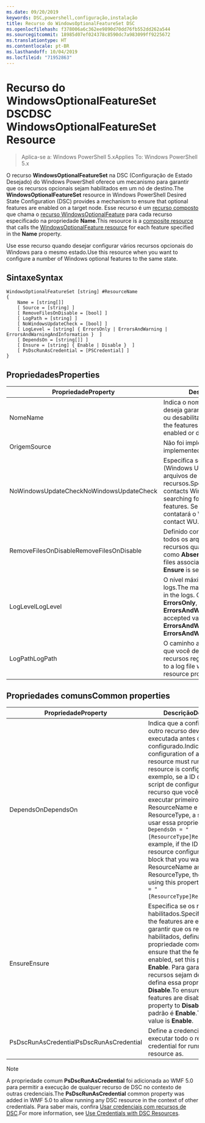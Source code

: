 ```yaml
---
ms.date: 09/20/2019
keywords: DSC,powershell,configuração,instalação
title: Recurso do WindowsOptionalFeatureSet DSC
ms.openlocfilehash: f378006a6c362ee9890d70dd76fb552dd262a544
ms.sourcegitcommit: 18985d07ef024378c8590dc7a983099ff9225672
ms.translationtype: HT
ms.contentlocale: pt-BR
ms.lasthandoff: 10/04/2019
ms.locfileid: "71952863"
---
```

# <a name="dsc-windowsoptionalfeatureset-resource"></a><span data-ttu-id="ba2cb-103">Recurso do WindowsOptionalFeatureSet DSC</span><span class="sxs-lookup"><span data-stu-id="ba2cb-103">DSC WindowsOptionalFeatureSet Resource</span></span>

> <span data-ttu-id="ba2cb-104">Aplica-se a: Windows PowerShell 5.x</span><span class="sxs-lookup"><span data-stu-id="ba2cb-104">Applies To: Windows PowerShell 5.x</span></span>

<span data-ttu-id="ba2cb-105">O recurso **WindowsOptionalFeatureSet** na DSC (Configuração de Estado Desejado) do Windows PowerShell oferece um mecanismo para garantir que os recursos opcionais sejam habilitados em um nó de destino.</span><span class="sxs-lookup"><span data-stu-id="ba2cb-105">The **WindowsOptionalFeatureSet** resource in Windows PowerShell Desired State Configuration (DSC) provides a mechanism to ensure that optional features are enabled on a target node.</span></span> <span data-ttu-id="ba2cb-106">Esse recurso é um [recurso composto](../../../resources/authoringResourceComposite.md) que chama o [recurso WindowsOptionalFeature](windowsOptionalFeatureResource.md) para cada recurso especificado na propriedade **Name**.</span><span class="sxs-lookup"><span data-stu-id="ba2cb-106">This resource is a [composite resource](../../../resources/authoringResourceComposite.md) that calls the [WindowsOptionalFeature resource](windowsOptionalFeatureResource.md) for each feature specified in the **Name** property.</span></span>

<span data-ttu-id="ba2cb-107">Use esse recurso quando desejar configurar vários recursos opcionais do Windows para o mesmo estado.</span><span class="sxs-lookup"><span data-stu-id="ba2cb-107">Use this resource when you want to configure a number of Windows optional features to the same state.</span></span>

## <a name="syntax"></a><span data-ttu-id="ba2cb-108">Sintaxe</span><span class="sxs-lookup"><span data-stu-id="ba2cb-108">Syntax</span></span>

```Syntax
WindowsOptionalFeatureSet [string] #ResourceName
{
    Name = [string[]]
    [ Source = [string] ]
    [ RemoveFilesOnDisable = [bool] ]
    [ LogPath = [string] ]
    [ NoWindowsUpdateCheck = [bool] ]
    [ LogLevel = [string] { ErrorsOnly | ErrorsAndWarning | ErrorsAndWarningAndInformation }  ]
    [ DependsOn = [string[]] ]
    [ Ensure = [string] { Enable | Disable }  ]
    [ PsDscRunAsCredential = [PSCredential] ]
}
```

## <a name="properties"></a><span data-ttu-id="ba2cb-109">Propriedades</span><span class="sxs-lookup"><span data-stu-id="ba2cb-109">Properties</span></span>

|<span data-ttu-id="ba2cb-110">Propriedade</span><span class="sxs-lookup"><span data-stu-id="ba2cb-110">Property</span></span> |<span data-ttu-id="ba2cb-111">Descrição</span><span class="sxs-lookup"><span data-stu-id="ba2cb-111">Description</span></span> |
|---|---|
|<span data-ttu-id="ba2cb-112">Nome</span><span class="sxs-lookup"><span data-stu-id="ba2cb-112">Name</span></span> |<span data-ttu-id="ba2cb-113">Indica o nome dos recursos que você deseja garantir que estejam habilitados ou desabilitados.</span><span class="sxs-lookup"><span data-stu-id="ba2cb-113">Indicates the name of the features that you want to ensure are enabled or disabled.</span></span> |
|<span data-ttu-id="ba2cb-114">Origem</span><span class="sxs-lookup"><span data-stu-id="ba2cb-114">Source</span></span> |<span data-ttu-id="ba2cb-115">Não foi implementado.</span><span class="sxs-lookup"><span data-stu-id="ba2cb-115">Not implemented.</span></span> |
|<span data-ttu-id="ba2cb-116">NoWindowsUpdateCheck</span><span class="sxs-lookup"><span data-stu-id="ba2cb-116">NoWindowsUpdateCheck</span></span> |<span data-ttu-id="ba2cb-117">Especifica se o DISM contata o WU (Windows Update) ao procurar os arquivos de origem para habilitar recursos.</span><span class="sxs-lookup"><span data-stu-id="ba2cb-117">Specifies whether DISM contacts Windows Update (WU) when searching for the source files to enable features.</span></span> <span data-ttu-id="ba2cb-118">Se `$true`, o DISM não contatará o WU.</span><span class="sxs-lookup"><span data-stu-id="ba2cb-118">If `$true`, DISM does not contact WU.</span></span> |
|<span data-ttu-id="ba2cb-119">RemoveFilesOnDisable</span><span class="sxs-lookup"><span data-stu-id="ba2cb-119">RemoveFilesOnDisable</span></span> |<span data-ttu-id="ba2cb-120">Definido como `$true` para remover todos os arquivos associados aos recursos quando **Ensure** está definido como **Absent**.</span><span class="sxs-lookup"><span data-stu-id="ba2cb-120">Set to `$true` to remove all files associated with the features when **Ensure** is set to **Absent**.</span></span> |
|<span data-ttu-id="ba2cb-121">LogLevel</span><span class="sxs-lookup"><span data-stu-id="ba2cb-121">LogLevel</span></span> |<span data-ttu-id="ba2cb-122">O nível máximo de saída mostrado nos logs.</span><span class="sxs-lookup"><span data-stu-id="ba2cb-122">The maximum output level shown in the logs.</span></span> <span data-ttu-id="ba2cb-123">Os valores aceitos são: **ErrorsOnly**, **ErrorsAndWarning** e **ErrorsAndWarningAndInformation**.</span><span class="sxs-lookup"><span data-stu-id="ba2cb-123">The accepted values are: **ErrorsOnly**, **ErrorsAndWarning**, and **ErrorsAndWarningAndInformation**.</span></span> |
|<span data-ttu-id="ba2cb-124">LogPath</span><span class="sxs-lookup"><span data-stu-id="ba2cb-124">LogPath</span></span> |<span data-ttu-id="ba2cb-125">O caminho até um arquivo de log em que você deseja que o provedor de recursos registre a operação.</span><span class="sxs-lookup"><span data-stu-id="ba2cb-125">The path to a log file where you want the resource provider to log the operation.</span></span> |

## <a name="common-properties"></a><span data-ttu-id="ba2cb-126">Propriedades comuns</span><span class="sxs-lookup"><span data-stu-id="ba2cb-126">Common properties</span></span>

|<span data-ttu-id="ba2cb-127">Propriedade</span><span class="sxs-lookup"><span data-stu-id="ba2cb-127">Property</span></span> |<span data-ttu-id="ba2cb-128">Descrição</span><span class="sxs-lookup"><span data-stu-id="ba2cb-128">Description</span></span> |
|---|---|
|<span data-ttu-id="ba2cb-129">DependsOn</span><span class="sxs-lookup"><span data-stu-id="ba2cb-129">DependsOn</span></span> |<span data-ttu-id="ba2cb-130">Indica que a configuração de outro recurso deve ser executada antes de ele ser configurado.</span><span class="sxs-lookup"><span data-stu-id="ba2cb-130">Indicates that the configuration of another resource must run before this resource is configured.</span></span> <span data-ttu-id="ba2cb-131">Por exemplo, se a ID do bloco de script de configuração do recurso que você deseja executar primeiro for ResourceName e seu tipo for ResourceType, a sintaxe para usar essa propriedade será `DependsOn = "[ResourceType]ResourceName"`.</span><span class="sxs-lookup"><span data-stu-id="ba2cb-131">For example, if the ID of the resource configuration script block that you want to run first is ResourceName and its type is ResourceType, the syntax for using this property is `DependsOn = "[ResourceType]ResourceName"`.</span></span> |
|<span data-ttu-id="ba2cb-132">Ensure</span><span class="sxs-lookup"><span data-stu-id="ba2cb-132">Ensure</span></span> |<span data-ttu-id="ba2cb-133">Especifica se os recursos estão habilitados.</span><span class="sxs-lookup"><span data-stu-id="ba2cb-133">Specifies whether the features are enabled.</span></span> <span data-ttu-id="ba2cb-134">Para garantir que os recursos sejam habilitados, defina essa propriedade como **Enable**.</span><span class="sxs-lookup"><span data-stu-id="ba2cb-134">To ensure that the features are enabled, set this property to **Enable**.</span></span> <span data-ttu-id="ba2cb-135">Para garantir que os recursos sejam desabilitados, defina essa propriedade como **Disable**.</span><span class="sxs-lookup"><span data-stu-id="ba2cb-135">To ensure that the features are disabled, set the property to **Disable**.</span></span> <span data-ttu-id="ba2cb-136">O valor padrão é **Enable**.</span><span class="sxs-lookup"><span data-stu-id="ba2cb-136">The default value is **Enable**.</span></span> |
|<span data-ttu-id="ba2cb-137">PsDscRunAsCredential</span><span class="sxs-lookup"><span data-stu-id="ba2cb-137">PsDscRunAsCredential</span></span> |<span data-ttu-id="ba2cb-138">Define a credencial para executar todo o recurso.</span><span class="sxs-lookup"><span data-stu-id="ba2cb-138">Sets the credential for running the entire resource as.</span></span> |

> [!NOTE]
> <span data-ttu-id="ba2cb-139">A propriedade comum **PsDscRunAsCredential** foi adicionada ao WMF 5.0 para permitir a execução de qualquer recurso de DSC no contexto de outras credenciais.</span><span class="sxs-lookup"><span data-stu-id="ba2cb-139">The **PsDscRunAsCredential** common property was added in WMF 5.0 to allow running any DSC resource in the context of other credentials.</span></span> <span data-ttu-id="ba2cb-140">Para saber mais, confira [Usar credenciais com recursos de DSC](../../../configurations/runasuser.md).</span><span class="sxs-lookup"><span data-stu-id="ba2cb-140">For more information, see [Use Credentials with DSC Resources](../../../configurations/runasuser.md).</span></span>